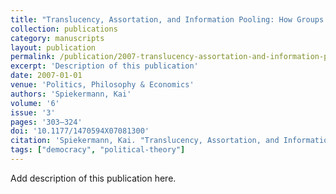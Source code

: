 ```yaml
---
title: "Translucency, Assortation, and Information Pooling: How Groups Solve Social Dilemmas"
collection: publications
category: manuscripts
layout: publication
permalink: /publication/2007-translucency-assortation-and-information-pooling-h
excerpt: 'Description of this publication'
date: 2007-01-01
venue: 'Politics, Philosophy & Economics'
authors: 'Spiekermann, Kai'
volume: '6'
issue: '3'
pages: '303–324'
doi: '10.1177/1470594X07081300'
citation: 'Spiekermann, Kai. "Translucency, Assortation, and Information Pooling: How Groups Solve Social Dilemmas." <em>Politics, Philosophy & Economics</em> 6, no. 3 (2007): 303–324.'
tags: ["democracy", "political-theory"]
---
```


Add description of this publication here.